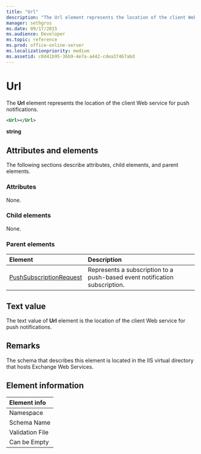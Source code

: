 ```yaml
---
title: "Url"
description: "The Url element represents the location of the client Web service for push notifications."
manager: sethgros
ms.date: 09/17/2015
ms.audience: Developer
ms.topic: reference
ms.prod: office-online-server
ms.localizationpriority: medium
ms.assetid: c0d41b95-36b9-4e7a-a442-cdea37467abd
---
```


# Url

The **Url** element represents the location of the client Web service for push notifications. 
  
```XML
<Url></Url>
```

**string**

## Attributes and elements

The following sections describe attributes, child elements, and parent elements.
  
### Attributes

None.
  
### Child elements

None.
  
### Parent elements

|**Element**|**Description**|
|:-----|:-----|
|[PushSubscriptionRequest](pushsubscriptionrequest.md) <br/> |Represents a subscription to a push-based event notification subscription.  <br/> |
   
## Text value

The text value of **Url** element is the location of the client Web service for push notifications. 
  
## Remarks

The schema that describes this element is located in the IIS virtual directory that hosts Exchange Web Services.
  
## Element information

|Element info |
|:-----|
|Namespace  <br/> |
|Schema Name  <br/> |
|Validation File  <br/> |
|Can be Empty  <br/> |
